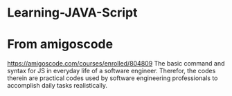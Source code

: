 # Learning-JAVA-Script
# From amigoscode 

https://amigoscode.com/courses/enrolled/804809
The basic command and syntax for JS in everyday life of a software engineer.
Therefor, the codes therein are practical codes used by software engineering professionals to accomplish daily tasks realistically.
